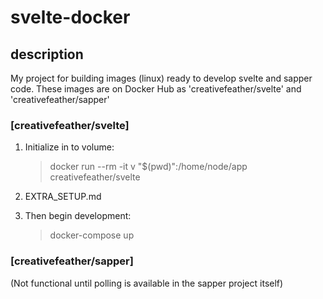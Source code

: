 # svelte-docker

## description
My project for building images (linux) ready to develop svelte and sapper code.  These images are on Docker Hub as 'creativefeather/svelte' and 'creativefeather/sapper'


### [creativefeather/svelte]
1) Initialize in to volume:

     > docker run --rm -it v "$(pwd)":/home/node/app creativefeather/svelte

2) EXTRA_SETUP.md

3) Then begin development:

     > docker-compose up
### [creativefeather/sapper]
(Not functional until polling is available in the sapper project itself)